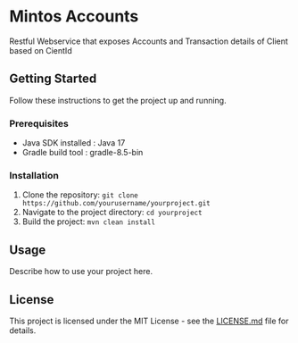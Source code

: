 # Mintos Accounts

Restful Webservice that exposes Accounts and Transaction details of Client based on CientId

## Getting Started

Follow these instructions to get the project up and running.

### Prerequisites

- Java SDK installed : Java 17
- Gradle build tool : gradle-8.5-bin

### Installation

1. Clone the repository: `git clone https://github.com/yourusername/yourproject.git`
2. Navigate to the project directory: `cd yourproject`
3. Build the project: `mvn clean install`

## Usage

Describe how to use your project here.

## License

This project is licensed under the MIT License - see the [LICENSE.md](LICENSE.md) file for details.